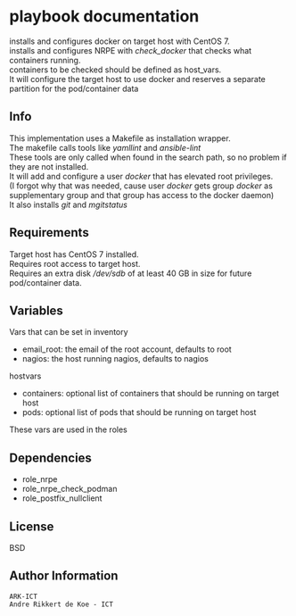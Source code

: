 playbook documentation
======================

installs and configures docker on target host with CentOS 7.  
installs and configures NRPE with *check_docker* that checks what containers running.  
containers to be checked should be defined as host_vars.  
It will configure the target host to use docker and reserves a separate partition for the pod/container data

Info
----

This implementation uses a Makefile as installation wrapper.  
The makefile calls tools like *yamllint* and *ansible-lint*  
These tools are only called when found in the search path, so no problem if they are not installed.  
It will add and configure a user *docker* that has elevated root privileges.  
(I forgot why that was needed, cause user *docker* gets group *docker* as supplementary group and that group has access to the docker daemon)  
It also installs *git* and *mgitstatus*

Requirements
------------

Target host has CentOS 7 installed.  
Requires root access to target host.   
Requires an extra disk */dev/sdb* of at least 40 GB in size for future pod/container data.  

Variables
--------------

Vars that can be set in inventory  
* email_root: the email of the root account, defaults to root  
* nagios: the host running nagios, defaults to nagios  

hostvars  
* containers: optional list of containers that should be running on target host  
* pods: optional list of pods that should be running on target host  

These vars are used in the roles

Dependencies
------------

* role_nrpe
* role_nrpe_check_podman
* role_postfix_nullclient

License
-------

BSD

Author Information
------------------

    ARK-ICT
    Andre Rikkert de Koe - ICT
